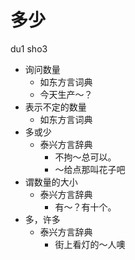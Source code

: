 # 多少
du1 sho3
+ 询问数量
  * 如东方言词典
  - 今天生产～？
+ 表示不定的数量
  * 如东方言词典
+ 多或少
  * 泰兴方言辞典
    - 不拘～总可以。
    - ～给点那叫花子吧
+ 谓数量的大小
  * 泰兴方言辞典
    - 有～？有十个。
+ 多，许多
  * 泰兴方言辞典
    - 街上看灯的～人噢
